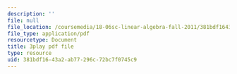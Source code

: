 ```yaml
---
description: ''
file: null
file_location: /coursemedia/18-06sc-linear-algebra-fall-2011/381bdf1643a2ab77296c72bc7f0745c9_QuZL5IKpO_U.pdf
file_type: application/pdf
resourcetype: Document
title: 3play pdf file
type: resource
uid: 381bdf16-43a2-ab77-296c-72bc7f0745c9
---
```

